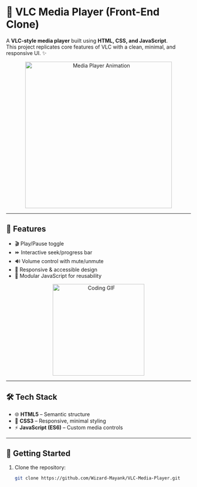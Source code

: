 # 🎵 VLC Media Player (Front-End Clone)

A **VLC-style media player** built using **HTML, CSS, and JavaScript**.  
This project replicates core features of VLC with a clean, minimal, and responsive UI. ✨  

<p align="center">
  <img src="https://media.giphy.com/media/QBd2kLB5qDmysEXre9/giphy.gif" width="400" alt="Media Player Animation">
</p>

---

## 🚀 Features
- 🎬 Play/Pause toggle  
- ⏩ Interactive seek/progress bar  
- 🔊 Volume control with mute/unmute  
- 📱 Responsive & accessible design  
- 🧩 Modular JavaScript for reusability  

<p align="center">
  <img src="https://media.giphy.com/media/WUlplcMpOCEmTGBtBW/giphy.gif" width="250" alt="Coding GIF">
</p>

---

## 🛠️ Tech Stack
- 🌐 **HTML5** – Semantic structure  
- 🎨 **CSS3** – Responsive, minimal styling  
- ⚡ **JavaScript (ES6)** – Custom media controls  

---

## 📂 Getting Started
1. Clone the repository:
   ```bash
   git clone https://github.com/Wizard-Mayank/VLC-Media-Player.git
